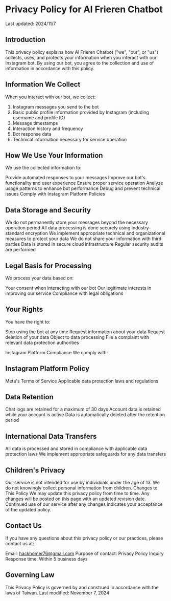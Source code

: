 # Privacy Policy for AI Frieren Chatbot

Last updated: 2024/11/7

## Introduction

This privacy policy explains how AI Frieren Chatbot ("we", "our", or "us") collects, uses, and protects your information when you interact with our Instagram bot. By using our bot, you agree to the collection and use of information in accordance with this policy.

## Information We Collect

When you interact with our bot, we collect:

1.  Instagram messages you send to the bot
2.  Basic public profile information provided by Instagram (including username and profile ID)
3.  Message timestamps
4.  Interaction history and frequency
5.  Bot response data
6.  Technical information necessary for service operation

## How We Use Your Information
We use the collected information to:

Provide automated responses to your messages
Improve our bot's functionality and user experience
Ensure proper service operation
Analyze usage patterns to enhance bot performance
Debug and prevent technical issues
Comply with Instagram Platform Policies

## Data Storage and Security

We do not permanently store your messages beyond the necessary operation period
All data processing is done securely using industry-standard encryption
We implement appropriate technical and organizational measures to protect your data
We do not share your information with third parties
Data is stored in secure cloud infrastructure
Regular security audits are performed

## Legal Basis for Processing

We process your data based on:

Your consent when interacting with our bot
Our legitimate interests in improving our service
Compliance with legal obligations

## Your Rights

You have the right to:

Stop using the bot at any time
Request information about your data
Request deletion of your data
Object to data processing
File a complaint with relevant data protection authorities

Instagram Platform Compliance
We comply with:

## Instagram Platform Policy

Meta's Terms of Service
Applicable data protection laws and regulations

## Data Retention

Chat logs are retained for a maximum of 30 days
Account data is retained while your account is active
Data is automatically deleted after the retention period

## International Data Transfers

All data is processed and stored in compliance with applicable data protection laws
We implement appropriate safeguards for any data transfers

## Children's Privacy
Our service is not intended for use by individuals under the age of 13. We do not knowingly collect personal information from children.
Changes to This Policy
We may update this privacy policy from time to time. Any changes will be posted on this page with an updated revision date. Continued use of our service after any changes indicates your acceptance of the updated policy.

## Contact Us
If you have any questions about this privacy policy or our practices, please contact us at:

Email: hackhomer76@gmail.com
Purpose of contact: Privacy Policy Inquiry
Response time: Within 5 business days

## Governing Law
This Privacy Policy is governed by and construed in accordance with the laws of Taiwan.
Last modified: November 7, 2024
